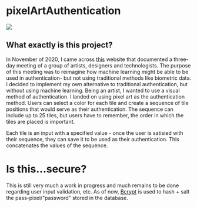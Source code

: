 # pixelArtAuthentication
<img src="https://www.anniebartholomew.com/screen-shot-2020-12-11-at-1.42.10-pm.png">

## What exactly is this project?
In November of 2020, I came across [this](https://passwords.ai/) website that documented a three-day meeting of a group of artists, designers and technologists. The purpose of this meeting was to reimagine how machine learning might be able to be used in authentication- but not using traditional methods like biometric data.
<br>
I decided to implement my own alternative to traditional authentication, but without using machine learning. Being an artist, I wanted to use a visual method of authentication. I landed on using pixel art as the authentication method. Users can select a color for each tile and create a sequence of tile positions that would serve as their authentication. The sequence can include up to 25 tiles, but users have to remember, the order in which the tiles are placed is important. 

Each tile is an input with a specified value - once the user is satisied with their sequence, they can save it to be used as their authentication. This concatenates the values of the sequence. 

# Is this...secure?
This is still very much a work in progress and much remains to be done regarding user input validation, etc. As of now, [Bcrypt](https://www.npmjs.com/package/bcrypt) is used to hash + salt the pass-pixel/"password" stored in the database. 



